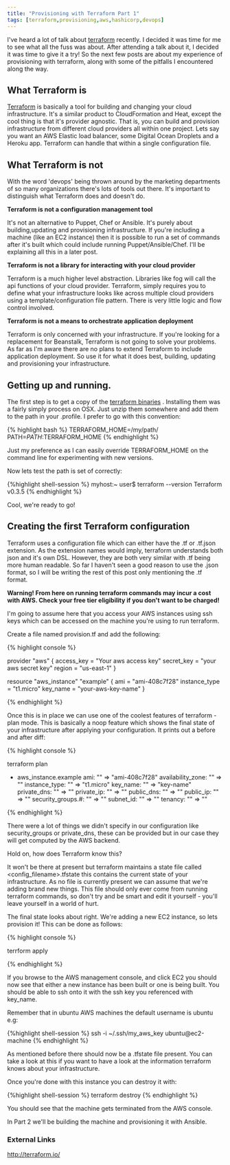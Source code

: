 ```yaml
---
title: "Provisioning with Terraform Part 1"
tags: [terraform,provisioning,aws,hashicorp,devops]
---
```

I've heard a lot of talk about [terraform](http://terraform.io/ "terraform")  recently. I decided it was time for me to see what all the fuss was about. After attending a talk about it, I decided it was time to give it a try! So the next few posts are about my experience of provisioning with terraform, along with some of the pitfalls I encountered along the way. 

## What Terraform is

[Terraform](http://terraform.io/ "Terraform") is basically a tool for building and changing your cloud infrastructure. It's a similar product to CloudFormation and Heat, except the cool thing is that it's provider agnostic. That is, you can build and provision infrastructure from different cloud providers all within one project. Lets say you want an AWS Elastic load balancer, some Digital Ocean Droplets and a Heroku app. Terraform can handle that within a single configuration file.

## What Terraform is not

With the word 'devops' being thrown around by the marketing departments of so many organizations there's lots of tools out there. It's important to distinguish what Terraform does and doesn't do.

**Terraform is not a configuration management tool**

It's not an alternative to Puppet, Chef or Ansible. It's purely about building,updating and provisioning infrastructure. If you're including a machine (like an EC2 instance) then it is possible to run a set of commands after it's built which could include running Puppet/Ansible/Chef. I'll be explaining all this in a later post.

**Terraform is not a library for interacting with your cloud provider**

Terraform is a much higher level abstraction. Libraries like fog will call the api functions of your cloud provider. Terraform, simply requires you to define what your infrastructure looks like across multiple cloud providers using a template/configuration file pattern. There is very little logic and flow control involved.

**Terraform is not a means to orchestrate application deployment**

Terraform is only concerned with your infrastructure. If you're looking for a replacement for Beanstalk, Terraform is not going to solve your problems. As far as I'm aware there are no plans to extend Terraform to include application deployment. So use it for what it does best, building, updating and provisioning your infrastructure.


## Getting up and running.

The first step is to get a copy of the [terraform binaries](https://www.terraform.io/downloads.html) . Installing them was a fairly simply process on OSX. Just unzip them somewhere and add them to the path in your .profile. I prefer to go with this convention: 

{% highlight bash %}
TERRAFORM_HOME=/my/path/
PATH=$PATH:$TERRAFORM_HOME
{% endhighlight %}


Just my preference as I can easily override TERRAFORM_HOME on the command line for experimenting with new versions.

Now lets test the path is set of correctly:

{%highlight shell-session %}
myhost:~ user$ terraform --version
Terraform v0.3.5
{% endhighlight %}

Cool, we're ready to go!


##  Creating the first Terraform configuration

Terraform uses a configuration file which can either have the .tf or .tf.json extension.  As the extension names would imply, terraform understands both json and it's own DSL. However, they are both very similar with .tf being more human readable. So far I haven't seen a good reason to use the .json format, so I will be writing the rest of this post only mentioning the .tf format.

**Warning! From here on running terraform commands may incur a cost with AWS. Check your free tier eligibility if you don't want to be charged!**

I'm going to assume here that you access your AWS instances using ssh keys which can be accessed on the machine you're using to run terraform.


Create a file named provision.tf and add the following:

{% highlight console %}

provider "aws" {
    access_key = "Your aws access key"
    secret_key = "your aws secret key"
    region = "us-east-1"
}

resource "aws_instance" "example" {
    ami = "ami-408c7f28"
    instance_type = "t1.micro"
    key_name      = "your-aws-key-name"
}

{% endhighlight %}


Once this is in place we can use one of the coolest features of terraform - plan mode. This is basically a noop feature which shows the final state of your infrastructure after applying your configuration. It prints out a before and after diff:

{% highlight console %}

terraform plan 
+ aws_instance.example
    ami:               "" => "ami-408c7f28"
    availability_zone: "" => "<computed>"
    instance_type:     "" => "t1.micro"
    key_name:          "" => "key-name"
    private_dns:       "" => "<computed>"
    private_ip:        "" => "<computed>"
    public_dns:        "" => "<computed>"
    public_ip:         "" => "<computed>"
    security_groups.#: "" => "<computed>"
    subnet_id:         "" => "<computed>"
    tenancy:           "" => "<computed>"

{% endhighlight %}

There were a lot of things we didn't specify in our configuration like security_groups or private_dns, these can be provided but in our case they will get computed by the AWS backend.

Hold on, how does Terraform know this? 

It won't be there at present but terraform maintains a state file called <config_filename>.tfstate this contains the current state of your infrastructure. As no file is currently present we can assume that we're adding brand new things. This file should only ever come from running terraform commands, so don't try and be smart and edit it yourself - you'll leave yourself in a world of hurt.


The final state looks about right. We're adding a new EC2 instance, so lets provision it! This can be done as follows:

{% highlight console %}

terrform apply

{% endhighlight %}


If you browse to the AWS management console, and click EC2 you should now see that either a new instance has been built or one is being built. You should be able to ssh onto it with the ssh key you referenced with key_name. 

Remember that in ubuntu AWS machines the default username is ubuntu e.g:

{%highlight shell-session %}
ssh -i ~/.ssh/my_aws_key ubuntu@ec2-machine
{% endhighlight %}

As mentioned before there should now be a .tfstate file present. You can take a look at this if you want to have a look at the information terraform knows about your infrastructure.

Once you're done with this instance you can destroy it with:

{%highlight shell-session %}
terraform destroy 
{% endhighlight %}

You should see that the machine gets terminated from the AWS console.


In Part 2 we'll be building the machine and provisioning it with Ansible.



### External Links

[http://terraform.io/ ](http://terraform.io/ "terraform") 
